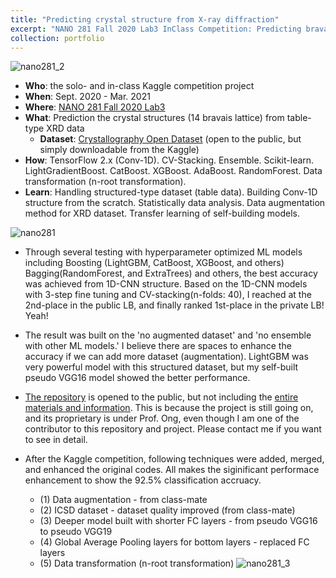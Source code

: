 ```yaml
---
title: "Predicting crystal structure from X-ray diffraction"
excerpt: "NANO 281 Fall 2020 Lab3 InClass Competition: Predicting bravais lattice from XRD"
collection: portfolio
---
```

![nano281_2](https://user-images.githubusercontent.com/58493928/116186958-766e8280-a6d9-11eb-82d4-f58fdd3f2db8.png)
- **Who**: the solo- and in-class Kaggle competition project
- **When**: Sept. 2020 - Mar. 2021
- **Where**: [NANO 281 Fall 2020 Lab3](https://www.kaggle.com/c/nano281fa2020/overview)
- **What**: Prediction the crystal structures (14 bravais lattice) from table-type XRD data
  - **Dataset**: [Crystallography Open Dataset](http://www.crystallography.net/cod/) (open to the public, but simply downloadable from the Kaggle)
- **How**: TensorFlow 2.x (Conv-1D). CV-Stacking. Ensemble. Scikit-learn. LightGradientBoost. CatBoost. XGBoost. AdaBoost. RandomForest. Data transformation (n-root transformation).
- **Learn**: Handling structured-type dataset (table data). Building Conv-1D structure from the scratch. Statistically data analysis. Data augmentation method for XRD dataset. Transfer learning of self-building models. 

![nano281](https://user-images.githubusercontent.com/58493928/116184306-5e483480-a6d4-11eb-9ed9-b540345599d6.png)
- Through several testing with hyperparameter optimized ML models including Boosting (LightGBM, CatBoost, XGBoost, and others) Bagging(RandomForest, and ExtraTrees) and others, the best accuracy was achieved from 1D-CNN structure. Based on the 1D-CNN models with 3-step fine tuning and CV-stacking(n-folds: 40), I reached at the 2nd-place in the public LB, and finally ranked 1st-place in the private LB! Yeah!
- The result was built on the 'no augmented dataset' and 'no ensemble with other ML models.' I believe there are spaces to enhance the accuracy if we can add more dataset (augmentation). LightGBM was very powerful model with this structured dataset, but my self-built pseudo VGG16 model showed the better performance.
- [The repository](https://github.com/haenara-shin/NANO281_Labs/tree/main/3) is opened to the public, but not including the [entire materials and information](https://github.com/haenara-shin/XRD_ML.git). This is because the project is still going on, and its proprietary is under Prof. Ong, even though I am one of the contributor to this repository and project. Please contact me if you want to see in detail.

- After the Kaggle competition, following techniques were added, merged, and enhanced the original codes. All makes the siginificant performace enhancement to show the 92.5% classification accruacy. 
  - (1) Data augmentation - from class-mate
  - (2) ICSD dataset - dataset quality improved (from class-mate)
  - (3) Deeper model built with shorter FC layers - from pseudo VGG16 to pseudo VGG19
  - (4) Global Average Pooling layers for bottom layers - replaced FC layers
  - (5) Data transformation (n-root transformation)
![nano281_3](https://user-images.githubusercontent.com/58493928/116186985-85553500-a6d9-11eb-976b-fa1a05c8688c.png)
